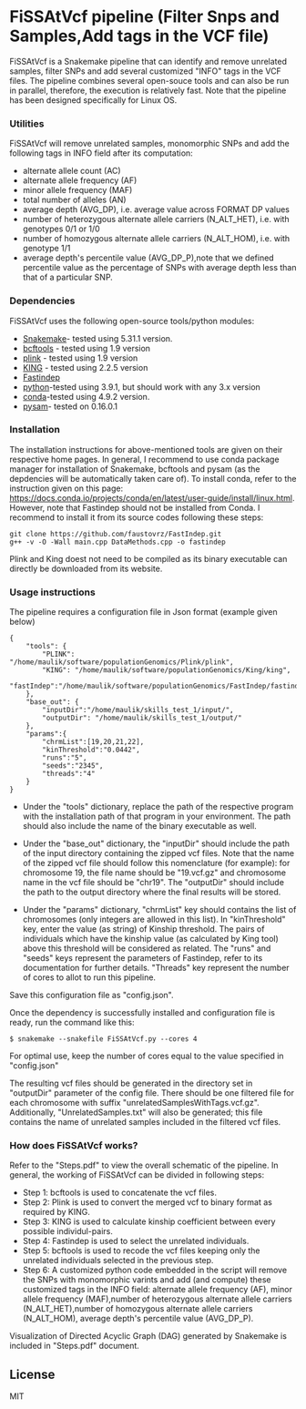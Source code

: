 # FiSSAtVcf pipeline (Filter Snps and Samples,Add tags in the VCF file)

FiSSAtVcf is a Snakemake pipeline that can identify and remove unrelated samples, filter SNPs and add several customized "INFO" tags in the VCF files. The pipeline combines several open-souce tools and can also be run in parallel, therefore, the execution is relatively fast. Note that the pipeline has been designed specifically for Linux OS. 

 ### Utilities
 FiSSAtVcf will remove unrelated samples, monomorphic SNPs and add the following tags in INFO field after its computation:
 * alternate allele count (AC)
 * alternate allele frequency (AF)
 * minor allele frequency (MAF)
 * total number of alleles (AN)
 * average depth (AVG_DP), i.e. average value across FORMAT DP values
 * number of heterozygous alternate allele carriers (N_ALT_HET), i.e. with genotypes 0/1 or 1/0
 * number of homozygous alternate allele carriers (N_ALT_HOM), i.e. with genotype 1/1
 * average depth's percentile value (AVG_DP_P),note that we defined percentile value as the percentage of SNPs with average depth less than that of a particular SNP. 
 

 ### Dependencies

FiSSAtVcf uses the following open-source tools/python modules:

* [Snakemake](https://snakemake.readthedocs.io/en/stable/#)- tested using 5.31.1 version.
* [bcftools](http://samtools.github.io/bcftools/bcftools.html) - tested using 1.9 version
* [plink](https://www.cog-genomics.org/plink/) - tested using 1.9 version
* [KING](https://people.virginia.edu/~wc9c/KING/) - tested using 2.2.5 version
* [Fastindep](https://github.com/faustovrz/FastIndep)
* [python](https://www.python.org/)-tested using 3.9.1, but should work with any 3.x version
* [conda](https://docs.conda.io/en/latest/)-tested using 4.9.2 version. 
* [pysam](https://pysam.readthedocs.io/en/latest/)- tested on 0.16.0.1


### Installation

The installation instructions for above-mentioned tools are given on their respective home pages. In general, I recommend to use conda package manager for installation of Snakemake, bcftools and pysam (as the depdencies will be automatically taken care of). To install conda, refer to the instruction given on this page: https://docs.conda.io/projects/conda/en/latest/user-guide/install/linux.html.  However, note that Fastindep should not be installed from Conda. I recommend to install it from its source codes following these steps:

```
git clone https://github.com/faustovrz/FastIndep.git
g++ -v -O -Wall main.cpp DataMethods.cpp -o fastindep
```
Plink and King doest not need to be compiled as its binary executable can directly be downloaded from its website. 
### Usage instructions 
The pipeline requires a configuration file in Json format (example given below)
```
{
    "tools": {
        "PLINK": "/home/maulik/software/populationGenomics/Plink/plink",
        "KING": "/home/maulik/software/populationGenomics/King/king",
        "fastIndep":"/home/maulik/software/populationGenomics/FastIndep/fastindep"
    },
    "base_out": {
        "inputDir":"/home/maulik/skills_test_1/input/",
        "outputDir": "/home/maulik/skills_test_1/output/"
    },
    "params":{
        "chrmList":[19,20,21,22],
        "kinThreshold":"0.0442",
        "runs":"5",
        "seeds":"2345",
        "threads":"4"
    }
}
```
* Under the "tools" dictionary, replace the path of the respective program with the installation path of that program in your environment. The path should also include the name of the binary executable as well. 

* Under the "base_out" dictionary, the "inputDir" should include the path of the input directory containing the zipped vcf files. Note that the name of the zipped vcf file should follow this nomenclature (for example): for chromosome 19, the file name should be "19.vcf.gz" and chromosome name in the vcf file should be "chr19". The "outputDir" should include the path to the output directory where the final results will be stored. 

* Under the "params" dictionary, "chrmList" key should contains the list of chromosomes (only integers are allowed in this list). In "kinThreshold" key, enter the value (as string) of Kinship threshold. The pairs of individuals which have the kinship value (as calculated by King tool) above this threshold will be considered as related. The "runs" and "seeds" keys represent the parameters of Fastindep, refer to its documentation for further details. "Threads" key represent the number of cores to allot to run this pipeline. 

Save this configuration file as "config.json".

Once the dependency is successfully installed and configuration file is ready, run the command like this:

```
$ snakemake --snakefile FiSSAtVcf.py --cores 4
```
For optimal use, keep the number of cores equal to the value specified in "config.json"

The resulting vcf files should be generated in the directory set in "outputDir" parameter of the config file. There should be one filtered file for each chromosome with suffix "unrelatedSamplesWithTags.vcf.gz". Additionally, "UnrelatedSamples.txt" will also be generated; this file contains the name of unrelated samples included in the filtered vcf files. 

### How does FiSSAtVcf works? 
Refer to the "Steps.pdf" to view the overall schematic of the pipeline. In general, the working of FiSSAtVcf can be divided in following steps:

* Step 1: bcftools is used to concatenate the vcf files.
* Step 2: Plink is used to convert the merged vcf to binary format as required by KING.
* Step 3: KING is used to calculate kinship coefficient between every possible individul-pairs.
* Step 4: Fastindep is used to select the unrelated individuals.
* Step 5: bcftools is used to recode the vcf files keeping only the unrelated individuals selected in the previous step.
* Step 6: A customized python code embedded in the script will remove the SNPs with monomorphic varints and add (and compute) these customized tags in the INFO field: alternate allele frequency (AF), minor allele frequency (MAF),number of heterozygous alternate allele carriers (N_ALT_HET),number of homozygous alternate allele carriers (N_ALT_HOM), average depth's percentile value (AVG_DP_P).

Visualization of Directed Acyclic Graph (DAG) generated by Snakemake is included in "Steps.pdf" document. 

License
----

MIT

